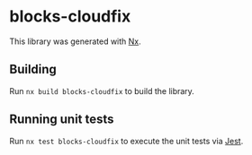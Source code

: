 # blocks-cloudfix

This library was generated with [Nx](https://nx.dev).

## Building

Run `nx build blocks-cloudfix` to build the library.

## Running unit tests

Run `nx test blocks-cloudfix` to execute the unit tests via [Jest](https://jestjs.io).
